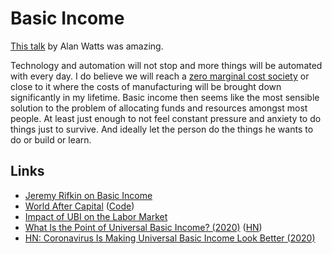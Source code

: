 # Basic Income

[This talk](https://www.youtube.com/watch?v=ryBUYB3F0NU) by Alan Watts was amazing.

Technology and automation will not stop and more things will be automated with every day. I do believe we will reach a [zero marginal cost society](https://www.youtube.com/watch?v=5-iDUcETjvo) or close to it where the costs of manufacturing will be brought down significantly in my lifetime. Basic income then seems like the most sensible solution to the problem of allocating funds and resources amongst most people. At least just enough to not feel constant pressure and anxiety to do things just to survive. And ideally let the person do the things he wants to do or build or learn.

## Links

* [Jeremy Rifkin on Basic Income](https://www.youtube.com/watch?v=6m_k14dEcAI)
* [World After Capital](http://worldaftercapital.org/) \([Code](https://github.com/WorldAfterCapital/WorldAfterCapital)\)
* [Impact of UBI on the Labor Market](https://continuations.com/post/180032156650/world-after-capital-ubi-and-the-labor-market)
* [What Is the Point of Universal Basic Income? \(2020\)](https://www.perell.com/fellowship-essays/universal-basic-income) \([HN](https://news.ycombinator.com/item?id=22217231)\)
* [HN: Coronavirus Is Making Universal Basic Income Look Better \(2020\)](https://news.ycombinator.com/item?id=23201177)

